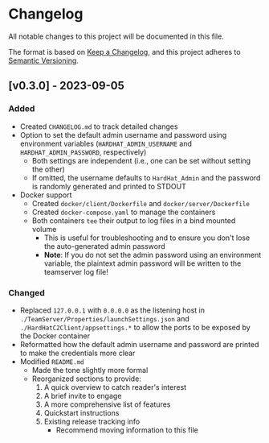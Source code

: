 # Changelog

All notable changes to this project will be documented in this file.

The format is based on [Keep a Changelog](https://keepachangelog.com/en/1.0.0/),
and this project adheres to [Semantic Versioning](https://semver.org/spec/v2.0.0.html).

## [v0.3.0] - 2023-09-05

### Added

- Created `CHANGELOG.md` to track detailed changes
- Option to set the default admin username and password using environment variables (`HARDHAT_ADMIN_USERNAME` and `HARDHAT_ADMIN_PASSWORD`, respectively)
  - Both settings are independent (i.e., one can be set without setting the other)
  - If omitted, the username defaults to `HardHat_Admin` and the password is randomly generated and printed to STDOUT
- Docker support
  - Created `docker/client/Dockerfile` and `docker/server/Dockerfile`
  - Created `docker-compose.yaml` to manage the containers
  - Both containers `tee` their output to log files in a bind mounted volume
    - This is useful for troubleshooting and to ensure you don't lose the auto-generated admin password
    - **Note**: If you do not set the admin password using an environment variable, the plaintext admin password will be written to the teamserver log file!

### Changed

- Replaced `127.0.0.1` with `0.0.0.0` as the listening host in `./TeamServer/Properties/launchSettings.json` and `./HardHatC2Client/appsettings.*` to allow the ports to be exposed by the Docker container
- Reformatted how the default admin username and password are printed to make the credentials more clear
- Modified `README.md`
  - Made the tone slightly more formal
  - Reorganized sections to provide:
    1. A quick overview to catch reader's interest
    2. A brief invite to engage
    3. A more comprehensive list of features
    4. Quickstart instructions
    5. Existing release tracking info
        - Recommend moving information to this file
